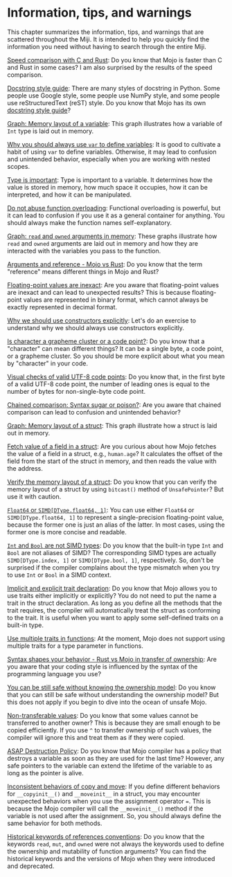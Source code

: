 # Information, tips, and warnings

This chapter summarizes the information, tips, and warnings that are scattered throughout the Miji. It is intended to help you quickly find the information you need without having to search through the entire Miji.

[Speed comparison with C and Rust](../move/examples#fibonacci-sequence): Do you know that Mojo is faster than C and Rust in some cases? I am also surprised by the results of the speed comparison.

[Docstring style guide](../move/common#documentation-string): There are many styles of docstring in Python. Some people use Google style, some people use NumPy style, and some people use reStructuredText (reST) style. Do you know that Mojo has its own [docstring style guide](https://github.com/modular/modular/blob/main/mojo/stdlib/docs/docstring-style-guide.md)?

[Graph: Memory layout of a variable](../basic/variables): This graph illustrates how a variable of `Int` type is laid out in memory.

[Why you should always use `var` to define variables](../basic/variables.md): It is good to cultivate a habit of using `var` to define variables. Otherwise, it may lead to confusion and unintended behavior, especially when you are working with nested scopes.

[Type is important](../basic/variables.md#conceptual-model-of-variable): Type is important to a variable. It determines how the value is stored in memory, how much space it occupies, how it can be interpreted, and how it can be manipulated.

[Do not abuse function overloading](../basic/functions.md#function-overloading): Functional overloading is powerful, but it can lead to confusion if you use it as a general container for anything. You should always make the function names self-explanatory.

[Graph: `read` and `owned` arguments in memory](../basic/functions#mutability-of-arguments): These graphs illustrate how `read` and `owned` arguments are laid out in memory and how they are interacted with the variables you pass to the function.

[Arguments and reference - Mojo vs Rust](../basic/functions.md): Do you know that the term "reference" means different things in Mojo and Rust?

[Floating-point values are inexact](../basic/types#float): Are you aware that floating-point values are inexact and can lead to unexpected results? This is because floating-point values are represented in binary format, which cannot always be exactly represented in decimal format.

[Why we should use constructors explicitly](../basic/types#integer): Let's do an exercise to understand why we should always use constructors explicitly.

[Is character a grapheme cluster or a code point?](../basic/string#grapheme-clusters): Do you know that a "character" can mean different things? It can be a single byte, a code point, or a grapheme cluster. So you should be more explicit about what you mean by "character" in your code.

[Visual checks of valid UTF-8 code points](../basic/string#utf-8-encoding): Do you know that, in the first byte of a valid UTF-8 code point, the number of leading ones is equal to the number of bytes for non-single-byte code point.

[Chained comparison: Syntax sugar or poison?](../basic/operators.md): Are you aware that chained comparison can lead to confusion and unintended behavior?

[Graph: Memory layout of a struct](../basic/structs#memory-layout-of-struct): This graph illustrate how a struct is laid out in memory.

[Fetch value of a field in a struct](../basic/structs#memory-layout-of-struct): Are you curious about how Mojo fetches the value of a field in a struct, e.g., `human.age`? It calculates the offset of the field from the start of the struct in memory, and then reads the value with the address.

[Verify the memory layout of a struct](../basic/structs#memory-layout-of-struct): Do you know that you can verify the memory layout of a struct by using `bitcast()` method of `UnsafePointer`? But use it with caution.

[`Float64` or `SIMD[DType.float64, 1]`](../advanced/simd.md#type-of-simd): You can use either `Float64` or `SIMD[DType.float64, 1]` to represent a single-precision floating-point value, because the former one is just an alias of the latter. In most cases, using the former one is more concise and readable.

[`Int` and `Bool` are not SIMD types](../advanced/simd.md#type-of-simd): Do you know that the built-in type `Int` and `Bool` are not aliases of SIMD? The corresponding SIMD types are actually `SIMD[DType.index, 1]` or `SIMD[DType.bool, 1]`, respectively. So, don't be surprised if the compiler complains about the type mismatch when you try to use `Int` or `Bool` in a SIMD context.

[Implicit and explicit trait declaration](../advanced/generic#traits): Do you know that Mojo allows you to use traits either implicitly or explicitly? You do not need to put the name a trait in the struct declaration. As long as you define all the methods that the trait requires, the compiler will automatically treat the struct as conforming to the trait. It is useful when you want to apply some self-defined traits on a built-in type.

[Use multiple traits in functions](../advanced/generic#multiple-traits): At the moment, Mojo does not support using multiple traits for a type parameter in functions.

[Syntax shapes your behavior - Rust vs Mojo in transfer of ownership](../advanced/ownership.md): Are you aware that your coding style is influenced by the syntax of the programming language you use?

[You can be still safe without knowing the ownership model](../advanced/ownership.md): Do you know that you can still be safe without understanding the ownership model? But this does not apply if you begin to dive into the ocean of unsafe Mojo.

[Non-transferable values](../advanced/ownership.md): Do you know that some values cannot be transferred to another owner? This is because they are small enough to be copied efficiently. If you use `^` to transfer ownership of such values, the compiler will ignore this and treat them as if they were copied.

[ASAP Destruction Policy](../advanced/ownership.md): Do you know that Mojo compiler has a policy that destroys a variable as soon as they are used for the last time? However, any safe pointers to the variable can extend the lifetime of the variable to as long as the pointer is alive.

[Inconsistent behaviors of copy and move](../advanced/ownership.md): If you define different behaviors for `__copyinit__()` and `__moveinit__` in a struct, you may encounter unexpected behaviors when you use the assignment operator `=`. This is because the Mojo compiler will call the `__moveinit__()` method if the variable is not used after the assignment. So, you should always define the same behavior for both methods.

[Historical keywords of references conventions](../advanced/references#keywords-of-conventions): Do you know that the keywords `read`, `mut`, and `owned` were not always the keywords used to define the ownership and mutability of function arguments? You can find the historical keywords and the versions of Mojo when they were introduced and deprecated.
